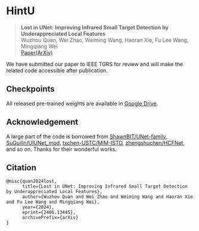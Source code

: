# HintU

> **Lost in UNet: Improving Infrared Small Target Detection by Underappreciated Local Features**  
> Wuzhou Quan, Wei Zhao, Weiming Wang, Haoran Xie, Fu Lee Wang, Mingqiang Wei   
> [Paper(ArXiv)](https://arxiv.org/abs/2406.13445)

We have submitted our paper to IEEE TGRS for review and will make the related code accessible after publication.

## Checkpoints

All released pre-trained weights are available in [Google Drive](https://drive.google.com/drive/folders/1KSclFKKv6Kx0eVOSzTeJusxA9GZfJLX3?usp=sharing).

## Acknowledgement

A large part of the code is borrowed from [ShawnBIT/UNet-family](https://github.com/ShawnBIT/UNet-family), [SuGuilin/UIUNet_mod](https://github.com/SuGuilin/UIUNet_mod), [txchen-USTC/MiM-ISTD](https://github.com/txchen-USTC/MiM-ISTD), [zhengshuchen/HCFNet](https://github.com/zhengshuchen/HCFNet), and so on.
Thanks for their wonderful works.

## Citation

```
@misc{quan2024lost,
      title={Lost in UNet: Improving Infrared Small Target Detection by Underappreciated Local Features}, 
      author={Wuzhou Quan and Wei Zhao and Weiming Wang and Haoran Xie and Fu Lee Wang and Mingqiang Wei},
      year={2024},
      eprint={2406.13445},
      archivePrefix={arXiv}
}
```
